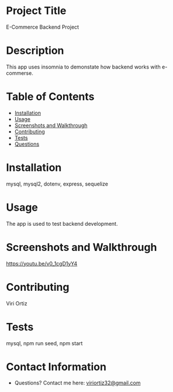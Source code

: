 # Project Title
E-Commerce Backend Project


# Description
This app uses insomnia to demonstate how backend works with e-commerse. 

# Table of Contents 
* [Installation](#-Installation)
* [Usage](#-Usage)
* [Screenshots and Walkthrough](#-Installation)
* [Contributing](#-Contributing)
* [Tests](#-Tests)
* [Questions](#-Contact-Information)
  
# Installation
mysql, mysql2, dotenv, express, sequelize

# Usage
The app is used to test backend development.

# Screenshots and Walkthrough
https://youtu.be/v0_1cgD1yY4


# Contributing 
Viri Ortiz

# Tests
mysql, npm run seed, npm start

# Contact Information 
* Questions? Contact me here: viriortiz32@gmail.com

